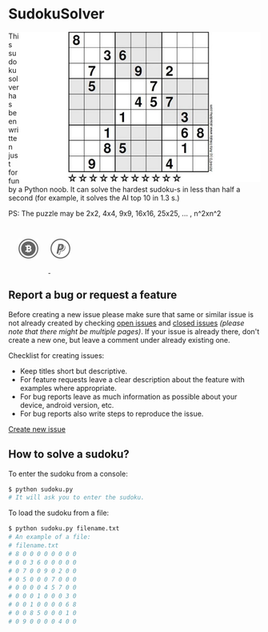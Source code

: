 SudokuSolver
============

<img alt="Default sudoku" align="right" height="300"
   src="https://github.com/AChep/SudokuSolver/raw/master/art/sudoku.jpg" />

This sudoku solver has been written just for fun by a Python noob. It can solve the hardest sudoku-s in less than half a second (for example, it solves the AI top 10 in 1.3 s.)

PS: The puzzle may be 2x2, 4x4, 9x9, 16x16, 25x25, ... , n^2xn^2 

<a href="http://get.acdisplay.org">
</a> <a href="bitcoin:1GYj49ZnMByKj2f6p7r4f92GQi5pR6BSMz?amount=0.005">
  <img alt="Bitcoin wallet: 1GYj49ZnMByKj2f6p7r4f92GQi5pR6BSMz" vspace="28" hspace="20"
       src="https://github.com/AChep/SudokuSolver/raw/master/art/btn_bitcoin.png" />
</a> <a href="http://goo.gl/UrecGo">
  <img alt="PayPal" vspace="28"
       src="https://github.com/AChep/SudokuSolver/raw/master/art/btn_paypal.png" />
</a>

Report a bug or request a feature
----------------
Before creating a new issue please make sure that same or similar issue is not already created by checking [open issues][2] and [closed issues][3] *(please note that there might be multiple pages)*. If your issue is already there, don't create a new one, but leave a comment under already existing one.

Checklist for creating issues:

- Keep titles short but descriptive.
- For feature requests leave a clear description about the feature with examples where appropriate.
- For bug reports leave as much information as possible about your device, android version, etc.
- For bug reports also write steps to reproduce the issue.

[Create new issue][1]

How to solve a sudoku?
----------------
To enter the sudoku from a console:

``` bash
$ python sudoku.py
# It will ask you to enter the sudoku.
```

To load the sudoku from a file:

``` bash
$ python sudoku.py filename.txt
# An example of a file:
# filename.txt
# 8 0 0 0 0 0 0 0 0
# 0 0 3 6 0 0 0 0 0
# 0 7 0 0 9 0 2 0 0
# 0 5 0 0 0 7 0 0 0
# 0 0 0 0 4 5 7 0 0
# 0 0 0 1 0 0 0 3 0
# 0 0 1 0 0 0 0 6 8
# 0 0 8 5 0 0 0 1 0
# 0 9 0 0 0 0 4 0 0
```

[1]: https://github.com/AChep/SudokuSolver/issues/new
[2]: https://github.com/AChep/SudokuSolver/issues?state=open
[3]: https://github.com/AChep/SudokuSolver/issues?state=closed